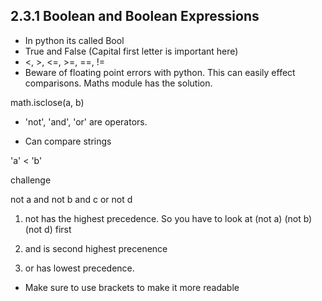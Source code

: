 ## 2.3.1 Boolean and Boolean Expressions

- In python its called Bool
- True and False (Capital first letter is important here)
- <, >, <=, >=, ==, !=
- Beware of floating point errors with python. This can easily effect comparisons. Maths module has the solution.

math.isclose(a, b)

- 'not', 'and', 'or' are operators.

- Can compare strings

'a' < 'b'

challenge

not a and not b and c or not d

1. not has the highest precedence. So you have to look at (not a) (not b) (not d) first

2. and is second highest precenence

3. or has lowest precedence.

- Make sure to use brackets to make it more readable